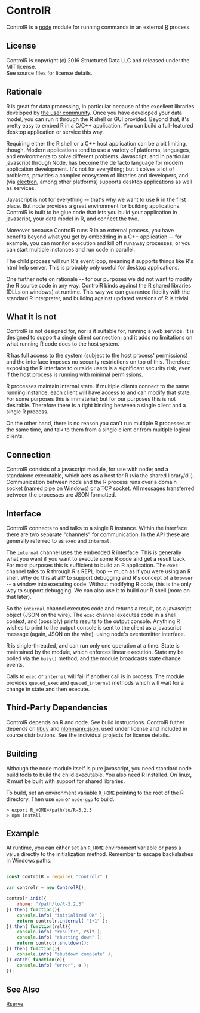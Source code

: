 ControlR
========

ControlR is a [node][1] module for running commands in an external [R][2] process.

License
-------

ControlR is copyright (c) 2016 Structured Data LLC and released under the MIT license.  
See source files for license details.

Rationale
---------

R is great for data processing, in particular because of the excellent libraries
developed by [the user community][3].  Once you have developed your data model, you
can run it through the R shell or GUI provided.  Beyond that, it's pretty easy to
embed R in a C/C++ application.  You can build a full-featured desktop application
or service this way.

Requiring either the R shell or a C++ host application can be a bit limiting, though.
Modern applications tend to use a variety of platforms, languages, and environments
to solve different problems.  Javascript, and in particular javascript through Node,
has become the de facto language for modern application development.  It's not for
everything; but it solves a lot of problems, provides a complex ecosystem of libraries
and developers, and (via [electron][6], among other platforms) supports desktop
applications as well as services.

Javascript is not for everything -- that's why we want to use R in the first place.
But node provides a great environment for building applications.  ControlR is built to
be glue code that lets you build your application in javascript, your data model in
R, and connect the two.

Moreover because ControlR runs R in an external process, you have benefits beyond
what you get by embedding in a C++ application -- for example, you can monitor
execution and kill off runaway processes; or you can start multiple instances and
run code in parallel.

The child process will run R's event loop, meaning it supports things like R's html
help server.  This is probably only useful for desktop applications.

One further note on rationale -- for our purposes we did not want to modify the R
source code in any way.  ControlR binds against the R shared libraries (DLLs on
windows) at runtime.  This way we can guarantee fidelity with the standard R
interpreter, and building against updated versions of R is trivial.

What it is not
--------------

ControlR is not designed for, nor is it suitable for, running a web service.  It is
designed to support a single client connection; and it adds no limitations on what
running R code does to the host system.  

R has full access to the system (subject to the host process' permissions) and the
interface imposes no security restrictions on top of this.  Therefore exposing the
R interface to outside users is a significant security risk, even if the host process
is running with minimal permissions.  

R processes maintain internal state.  If multiple clients connect to the same running
instance, each client will have access to and can modify that state.  For some purposes
this is immaterial; but for our purposes this is not desirable.  Therefore there is a
tight binding between a single client and a single R process.  

On the other hand, there is no reason you can't run multiple R processes at the same time,
and talk to them from a single client or from multiple logical clients.

Connection
----------

ControlR consists of a javascript module, for use with node; and a standalone executable,
which acts as a host for R (via the shared library/dll).  Communication between node and
the R process runs over a domain socket (named pipe on Windows) or a TCP socket.  All
messages transferred between the processes are JSON formatted.

Interface
---------

ControlR connects to and talks to a single R instance.  Within the interface there are
two separate "channels" for communication.  In the API these are generally referred to
as `exec` and `internal`.

The `internal` channel uses the embedded R interface.  This is generally what you want
if you want to execute some R code and get a result back.  For most purposes this is
sufficient to build an R application.  The `exec` channel talks to R through R's REPL
loop -- much as if you were using an R shell.  Why do this at all? to support debugging
and R's concept of a `browser` -- a window into executing code.  Without modifying R code,
this is the only way to support debugging.  We can also use it to build our R shell
(more on that later).

So the `internal` channel executes code and returns a result, as a javascript object
(JSON on the wire).  The `exec` channel executes code in a shell context, and (possibly)
prints results to the output console.  Anything R wishes to print to the output console
is sent to the client as a javascript message (again, JSON on the wire), using node's
eventemitter interface.

R is single-threaded, and can run only one operation at a time.  State is maintained by
the module, which enforces linear execution.  State my be polled via the `busy()` method,
and the module broadcasts state change events.  

Calls to `exec` or `internal` will fail if another call is in process.  The module
provides `queued_exec` and `queued_internal` methods which will wait for a change in state
and then execute.

Third-Party Dependencies
------------------------

ControlR depends on R and node.  See build instructions.  ControlR futher depends on
[libuv][4] and [nlohmann::json][5], used under license and included in source distributions.
See the individual projects for license details.  

Building
--------

Although the node module itself is pure javascript, you need standard node build tools to
build the child executable.  You also need R installed.  On linux, R must be built with
support for shared libraries.

To build, set an environment variable `R_HOME` pointing to the root of the R directory.
Then use `npm` or `node-gyp` to build.

```
> export R_HOME=/path/to/R-3.2.3
> npm install
```

Example
-------

At runtime, you can either set an `R_HOME` environment variable or pass a value directly
to the initialization method.  Remember to escape backslashes in Windows paths.

```javascript

const ControlR = require( "controlr" )

var controlr = new ControlR();

controlr.init({
    rhome: "/path/to/R-3.2.3"
}).then( function(){
	console.info( "initialized OK" );
	return controlr.internal( "1+1" );
}).then( function(rslt){
	console.info( "result:", rslt );
	console.info( "shutting down" );
	return controlr.shutdown();
}).then( function(){
	console.info( "shutdown complete" );
}).catch( function(e){
	console.info( "error", e );
});

```

See Also
--------

[Rserve][13]

[1]: https://nodejs.org
[2]: https://www.r-project.org/
[3]: https://cran.r-project.org/
[4]: https://github.com/libuv/libuv
[5]: https://github.com/nlohmann/json
[6]: http://electron.atom.io/
[13]: https://rforge.net/Rserve/
